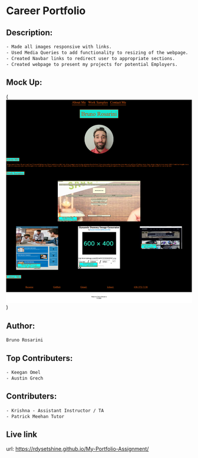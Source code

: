 # Career Portfolio

## Description:
```
- Made all images responsive with links.
- Used Media Queries to add functionality to resizing of the webpage.
- Created Navbar links to redirect user to appropriate sections.
- Created webpage to present my projects for potential Employers. 
```
## Mock Up:

(![Alt text](assets/images/NewPortfolioPicKB.jpeg))

## Author: 
```
Bruno Rosarini 
 ```
## Top Contributers:
```
- Keegan Omel
- Austin Grech
```
## Contributers:
```
- Krishna - Assistant Instructor / TA
- Patrick Meehan Tutor
```
## Live link 

url: https://rdysetshine.github.io/My-Portfolio-Assignment/
